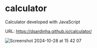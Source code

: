 # calculator
Calculator developed with JavaScript

URL: https://dsardinha.github.io/calculator/

![Screenshot 2024-10-28 at 15 42 07](https://github.com/user-attachments/assets/fe06cf3b-85e8-4f35-92e1-542037ad618c)
